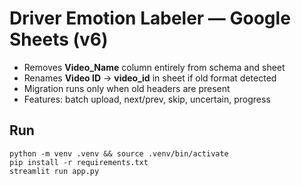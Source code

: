 # Driver Emotion Labeler — Google Sheets (v6)

- Removes **Video_Name** column entirely from schema and sheet
- Renames **Video ID** → **video_id** in sheet if old format detected
- Migration runs only when old headers are present
- Features: batch upload, next/prev, skip, uncertain, progress

## Run
```
python -m venv .venv && source .venv/bin/activate
pip install -r requirements.txt
streamlit run app.py
```
